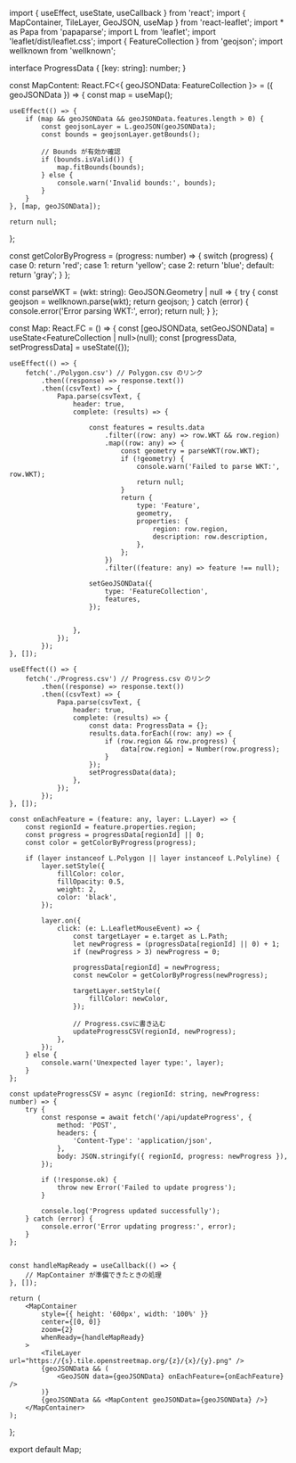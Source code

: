 import { useEffect, useState, useCallback } from 'react';
import { MapContainer, TileLayer, GeoJSON, useMap } from 'react-leaflet';
import * as Papa from 'papaparse';
import L from 'leaflet';
import 'leaflet/dist/leaflet.css';
import { FeatureCollection } from 'geojson';
import wellknown from 'wellknown';


interface ProgressData {
    [key: string]: number;
}

const MapContent: React.FC<{ geoJSONData: FeatureCollection }> = ({ geoJSONData }) => {
    const map = useMap();

    useEffect(() => {
        if (map && geoJSONData && geoJSONData.features.length > 0) {
            const geojsonLayer = L.geoJSON(geoJSONData);
            const bounds = geojsonLayer.getBounds();

            // Bounds が有効か確認
            if (bounds.isValid()) {
                map.fitBounds(bounds);
            } else {
                console.warn('Invalid bounds:', bounds);
            }
        }
    }, [map, geoJSONData]);

    return null;
};

const getColorByProgress = (progress: number) => {
    switch (progress) {
        case 0:
            return 'red';
        case 1:
            return 'yellow';
        case 2:
            return 'blue';
        default:
            return 'gray';
    }
};

const parseWKT = (wkt: string): GeoJSON.Geometry | null => {
    try {
        const geojson = wellknown.parse(wkt);
        return geojson;
    } catch (error) {
        console.error('Error parsing WKT:', error);
        return null;
    }
};

const Map: React.FC = () => {
    const [geoJSONData, setGeoJSONData] = useState<FeatureCollection | null>(null);
    const [progressData, setProgressData] = useState<ProgressData>({});

    useEffect(() => {
        fetch('./Polygon.csv') // Polygon.csv のリンク
            .then((response) => response.text())
            .then((csvText) => {
                Papa.parse(csvText, {
                    header: true,
                    complete: (results) => {

                        const features = results.data
                            .filter((row: any) => row.WKT && row.region)
                            .map((row: any) => {
                                const geometry = parseWKT(row.WKT);
                                if (!geometry) {
                                    console.warn('Failed to parse WKT:', row.WKT);
                                    return null;
                                }
                                return {
                                    type: 'Feature',
                                    geometry,
                                    properties: {
                                        region: row.region,
                                        description: row.description,
                                    },
                                };
                            })
                            .filter((feature: any) => feature !== null);

                        setGeoJSONData({
                            type: 'FeatureCollection',
                            features,
                        });


                    },
                });
            });
    }, []);

    useEffect(() => {
        fetch('./Progress.csv') // Progress.csv のリンク
            .then((response) => response.text())
            .then((csvText) => {
                Papa.parse(csvText, {
                    header: true,
                    complete: (results) => {
                        const data: ProgressData = {};
                        results.data.forEach((row: any) => {
                            if (row.region && row.progress) {
                                data[row.region] = Number(row.progress);
                            }
                        });
                        setProgressData(data);
                    },
                });
            });
    }, []);

    const onEachFeature = (feature: any, layer: L.Layer) => {
        const regionId = feature.properties.region;
        const progress = progressData[regionId] || 0;
        const color = getColorByProgress(progress);

        if (layer instanceof L.Polygon || layer instanceof L.Polyline) {
            layer.setStyle({
                fillColor: color,
                fillOpacity: 0.5,
                weight: 2,
                color: 'black',
            });

            layer.on({
                click: (e: L.LeafletMouseEvent) => {
                    const targetLayer = e.target as L.Path;
                    let newProgress = (progressData[regionId] || 0) + 1;
                    if (newProgress > 3) newProgress = 0;

                    progressData[regionId] = newProgress;
                    const newColor = getColorByProgress(newProgress);

                    targetLayer.setStyle({
                        fillColor: newColor,
                    });

                    // Progress.csvに書き込む
                    updateProgressCSV(regionId, newProgress);
                },
            });
        } else {
            console.warn('Unexpected layer type:', layer);
        }
    };

    const updateProgressCSV = async (regionId: string, newProgress: number) => {
        try {
            const response = await fetch('/api/updateProgress', {
                method: 'POST',
                headers: {
                    'Content-Type': 'application/json',
                },
                body: JSON.stringify({ regionId, progress: newProgress }),
            });

            if (!response.ok) {
                throw new Error('Failed to update progress');
            }

            console.log('Progress updated successfully');
        } catch (error) {
            console.error('Error updating progress:', error);
        }
    };


    const handleMapReady = useCallback(() => {
        // MapContainer が準備できたときの処理
    }, []);

    return (
        <MapContainer
            style={{ height: '600px', width: '100%' }}
            center={[0, 0]}
            zoom={2}
            whenReady={handleMapReady}
        >
            <TileLayer url="https://{s}.tile.openstreetmap.org/{z}/{x}/{y}.png" />
            {geoJSONData && (
                <GeoJSON data={geoJSONData} onEachFeature={onEachFeature} />
            )}
            {geoJSONData && <MapContent geoJSONData={geoJSONData} />}
        </MapContainer>
    );
};

export default Map;
